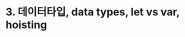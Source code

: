 # 3. 데이터타입, data types, let vs var, hoisting

[자바스크립트 기초 강의 3]: https://www.youtube.com/watch?v=OCCpGh4ujb8&amp;list=PLv2d7VI9OotTVOL4QmPfvJWPJvkmv6h-2&amp;index=3




